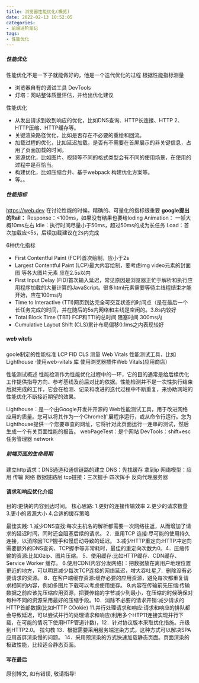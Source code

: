 ```yaml
---
title: 浏览器性能优化(概览)
date: 2022-02-13 10:52:05
categories: 
- 前端进阶笔记
tags: 
- 性能优化
---
```



##### 性能优化
性能优化不是一下子就能做好的，他是一个迭代优化的过程
根据性能指标测量
- 浏览器自有的调试工具 DevTools
- 灯塔：网站整体质量评估，并给出优化建议

性能优化
- 从发出请求到收到响应的优化，比如DNS查询、HTTP长连接、HTTP 2、HTTP压缩、HTTP缓存等。
- 关键渲染路径优化，比如是否存在不必要的重绘和回流。
- 加载过程的优化，比如延迟加载，是否有不需要在首屏展示的非关键信息，占用了页面加载的时间。
- 资源优化，比如图片、视频等不同的格式类型会有不同的使用场景，在使用的过程中是召恰当。
- 构建优化，比如压缩合并、基于webpack 构建优化方案等。
- 等。。

##### 性能指标
https://web.dev
在讨论性能的时候，精确的、可量化的指标很重要
**google提出的Rail：**
Response：<100ms，如果没有结果也要给loding
Animation： 一帧大概10ms左右
ldle：执行时间尽量小于50ms，超过50ms的成为长任务
Load：首次加载应<5s，后续加载建议在2s内完成

6种优化指标
- First Contentful Paint (FCP)首次绘制，应小于2s
- Largest Contentful Paint (LCP)最大内容绘制，要考虑img video元素的封面图 等各大图片元素  应在2.5s以内
- First Input Delay (FID)首次输入延迟，常见原因是浏览器正忙于解析和执行应用程序加载的大量计算的JavaScript。很多html元素需要等待主线程结束才能开始，应在100ms内
- Time to lnteractive (TTI)网页到达完全可交互状态的时间点（是在最后一个长任务完成的时间，并在随后的5s内网络和主线是空闲的。3.8s内较好
- Total Block Time (TBT) FCP和TTI的总时间 阻塞时间 300ms内
- Cumulative Layout Shift (CLS)累计布局偏移0.1ms之内表现较好

##### web vitals
goole制定的性能标准 LCP FID CLS
测量 Web Vitals
性能测试工具，比如Lighthouse
·使用web-vitals 库
使用浏览器插件Web Vitals(应用商店）

性能测试概述
性能检测作为性能优化过程中的一环，它的目的通常是给后续优化工作提供指导方向、参考基线及前后对比的依据。性能检测并不是一次性执行结束后就完成的工作，它会在检测、记录和改进的迭代过程中不断重复，来协助网站的性能优化不断接近期望的效果。

Lighthouse：是一个由Google开发并开源的 Web性能测试工具，用于改进网络应用的质量。您可以将其作为一个Chrome扩展程序运行，或从命令行运行。您为Lighthouse提供一个您要审查的网址，它将针对此页面运行一连串的测试，然后生成一个有关页面性能的报告。
webPageTest：是个网站
DevTools：shift+esc任务管理器  network

##### 前端页面的生命周期
建立http请求：DNS通道和通信链路的建立
DNS：先找缓存 拿到ip
网络模型：应用 传输 网络 数据链路层
tcp链接：三次握手 四次挥手
反向代理服务器


#### 请求和响应优化介绍
目的:更快的内容到达时间。
核心思路:
1.更好的连接传输效率
2.更少的请求数量
3.更小的资源大小
4.合适的缓存策略

最佳实践:
1.减少DNS查找:每次主机名的解析都需要一次网络往返，从而增加了请求的延迟时间，同时还会阻塞后续的请求。
2．重用TCР 连接:尽可能的使用持久连接，以消除因TCP握手和慢启动导致的延迟。
3.减少HTTP重定向:HTTP冲定向需要额外的DNS查询、TCP握手等非常耗时，最佳的重定向次数为0。4．压缩传输的资源:比如Gzip、图片压缩。
5．使用缓存:比如HTTP缓存、CDN缓存、Service Worker 缓存。
6.使用CDN(内容分发网络)︰把数据放在离用户地理位置更近的地方，可以明显减少每次TCP连接的网络延迟，增大吞吐星,7．删除没有必要请求的资源。
8．在客户端缓存资源:缓存必要的应用资源，避免每次都重复请求相同的内容，例如多图片下载可以考虑使用缓存。
9.内容在传输前先压缩:传输数据之前应该先压缩应用资源，把要传输的字节减少到最小，在压缩的时候确保对每种不同的资源采用最好的压缩手段。10．消除不必要的请求开销:减少请求的HTTP首部数据(比如HTTP COokie)
11.并行处理请求和响应:请求和响应的排队都会导致延迟，可以尝试并行的处理请求和响应(利用多个HTP11连接实现并行下载，在可能的情况下使用HTP管道计数)，12．针对协议版本采取优化措施。升级到HTTP2.0。
拉勾教
13．根据需要采用服务端渲染方式。这种方式可以解决SPA应用首屏渲染慢的问题。
14．采用预渲染的方式快速加载静态页面。页面渲染的极致性能，比较适合静态页面。



#### 写在最后

原创博文, 如有错误, 敬请指导!